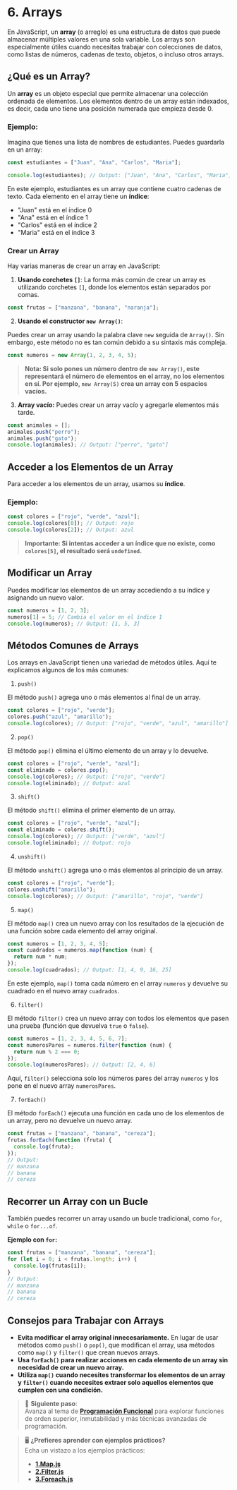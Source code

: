 # 6. Arrays

En JavaScript, un **array** (o arreglo) es una estructura de datos que puede almacenar múltiples valores en una sola variable. Los arrays son especialmente útiles cuando necesitas trabajar con colecciones de datos, como listas de números, cadenas de texto, objetos, o incluso otros arrays.

## ¿Qué es un Array?

Un **array** es un objeto especial que permite almacenar una colección ordenada de elementos. Los elementos dentro de un array están indexados, es decir, cada uno tiene una posición numerada que empieza desde 0.

### Ejemplo:

Imagina que tienes una lista de nombres de estudiantes. Puedes guardarla en un array:

```javascript
const estudiantes = ["Juan", "Ana", "Carlos", "Maria"];

console.log(estudiantes); // Output: ["Juan", "Ana", "Carlos", "Maria"]
```

En este ejemplo, estudiantes es un array que contiene cuatro cadenas de texto. Cada elemento en el array tiene un **índice**:

- "Juan" está en el índice 0
- "Ana" está en el índice 1
- "Carlos" está en el índice 2
- "Maria" está en el índice 3

### Crear un Array

Hay varias maneras de crear un array en JavaScript:

1. **Usando corchetes `[]`**:
   La forma más común de crear un array es utilizando corchetes `[]`, donde los elementos están separados por comas.

```javascript
const frutas = ["manzana", "banana", "naranja"];
```

2. **Usando el constructor `new Array()`**:

Puedes crear un array usando la palabra clave `new` seguida de `Array()`. Sin embargo, este método no es tan común debido a su sintaxis más compleja.

```javascript
const numeros = new Array(1, 2, 3, 4, 5);
```

> **Nota: Si solo pones un número dentro de `new Array()`, este representará el número de elementos en el array, no los elementos en sí. Por ejemplo, `new Array(5)` crea un array con 5 espacios vacíos.**

3. **Array vacío:**
   Puedes crear un array vacío y agregarle elementos más tarde.

```javascript
const animales = [];
animales.push("perro");
animales.push("gato");
console.log(animales); // Output: ["perro", "gato"]
```

## Acceder a los Elementos de un Array

Para acceder a los elementos de un array, usamos su **índice**.

### Ejemplo:

```javascript
const colores = ["rojo", "verde", "azul"];
console.log(colores[0]); // Output: rojo
console.log(colores[2]); // Output: azul
```

> **Importante: Si intentas acceder a un índice que no existe, como `colores[5]`, el resultado será `undefined`.**

## Modificar un Array

Puedes modificar los elementos de un array accediendo a su índice y asignando un nuevo valor.

```javascript
const numeros = [1, 2, 3];
numeros[1] = 5; // Cambia el valor en el índice 1
console.log(numeros); // Output: [1, 5, 3]
```

## Métodos Comunes de Arrays

Los arrays en JavaScript tienen una variedad de métodos útiles. Aquí te explicamos algunos de los más comunes:

1. `push()`

El método `push()` agrega uno o más elementos al final de un array.

```javascript
const colores = ["rojo", "verde"];
colores.push("azul", "amarillo");
console.log(colores); // Output: ["rojo", "verde", "azul", "amarillo"]
```

2. `pop()`

El método `pop()` elimina el último elemento de un array y lo devuelve.

```javascript
const colores = ["rojo", "verde", "azul"];
const eliminado = colores.pop();
console.log(colores); // Output: ["rojo", "verde"]
console.log(eliminado); // Output: azul
```

3. `shift()`

El método `shift()` elimina el primer elemento de un array.

```javascript
const colores = ["rojo", "verde", "azul"];
const eliminado = colores.shift();
console.log(colores); // Output: ["verde", "azul"]
console.log(eliminado); // Output: rojo
```

4. `unshift()`

El método `unshift()` agrega uno o más elementos al principio de un array.

```javascript
const colores = ["rojo", "verde"];
colores.unshift("amarillo");
console.log(colores); // Output: ["amarillo", "rojo", "verde"]
```

5. `map()`

El método `map()` crea un nuevo array con los resultados de la ejecución de una función sobre cada elemento del array original.

```javascript
const numeros = [1, 2, 3, 4, 5];
const cuadrados = numeros.map(function (num) {
  return num * num;
});
console.log(cuadrados); // Output: [1, 4, 9, 16, 25]
```

En este ejemplo, `map()` toma cada número en el array `numeros` y devuelve su cuadrado en el nuevo array `cuadrados`.

6. `filter()`

El método `filter()` crea un nuevo array con todos los elementos que pasen una prueba (función que devuelva `true` o `false`).

```javascript
const numeros = [1, 2, 3, 4, 5, 6, 7];
const numerosPares = numeros.filter(function (num) {
  return num % 2 === 0;
});
console.log(numerosPares); // Output: [2, 4, 6]
```

Aquí, `filter()` selecciona solo los números pares del array `numeros` y los pone en el nuevo array `numerosPares`.

7. `forEach()`

El método `forEach()` ejecuta una función en cada uno de los elementos de un array, pero no devuelve un nuevo array.

```javascript
const frutas = ["manzana", "banana", "cereza"];
frutas.forEach(function (fruta) {
  console.log(fruta);
});
// Output:
// manzana
// banana
// cereza
```

## Recorrer un Array con un Bucle

También puedes recorrer un array usando un bucle tradicional, como `for`, `while` o `for...of`.

**Ejemplo con `for`:**

```javascript
const frutas = ["manzana", "banana", "cereza"];
for (let i = 0; i < frutas.length; i++) {
  console.log(frutas[i]);
}
// Output:
// manzana
// banana
// cereza
```

## Consejos para Trabajar con Arrays

- **Evita modificar el array original innecesariamente.** En lugar de usar métodos como `push()` o `pop()`, que modifican el array, usa métodos como `map()` y `filter()` que crean nuevos arrays.
- **Usa `forEach()` para realizar acciones en cada elemento de un array sin necesidad de crear un nuevo array.**
- **Utiliza `map()` cuando necesites transformar los elementos de un array y `filter()` cuando necesites extraer solo aquellos elementos que cumplen con una condición.**

> 🚀 **Siguiente paso**:  
> Avanza al tema de **[Programación Funcional](./07-programacion-funcional.md)** para explorar funciones de orden superior, inmutabilidad y más técnicas avanzadas de programación.

> 🖥️ **¿Prefieres aprender con ejemplos prácticos?**  
Echa un vistazo a los ejemplos prácticos:
> - **[1.Map.js](../2.Ejemplos/06-arrays/1.Map.js)**
> - **[2.Filter.js](../2.Ejemplos/06-arrays/2.Filter.js)**
> - **[3.Foreach.js](../2.Ejemplos/06-arrays/3.Foreach.js)**
